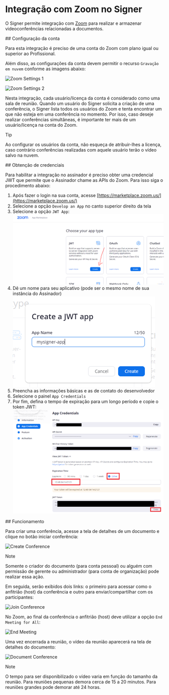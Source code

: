 ﻿# Integração com Zoom no Signer

O Signer permite integração com [Zoom](https://zoom.us/) para realizar e armazenar videoconferências relacionadas a documentos.

<a name="account-config" />
## Configuração da conta

Para esta integração é preciso de uma conta do Zoom com plano igual ou superior ao Profissional.

Além disso, as configurações da conta devem permitir o recurso `Gravação em nuvem` conforme as imagens abaixo:

![Zoom Settings 1](../images/zoom-rec-settings1.png)

![Zoom Settings 2](../images/zoom-rec-settings2.png)

Nesta integração, cada usuário/licença da conta é considerado como uma sala de reunião. Quando um usuário do Signer solicita a criação
de uma conferência, o Signer lista todos os usuários do Zoom e tenta encontrar um que não esteja em uma conferência no momento. Por
isso, caso deseje realizar conferências simultâneas, é importante ter mais de um usuário/licença na conta do Zoom.

> [!TIP]
> Ao configurar os usuários da conta, não esqueça de atribuir-lhes a licença, caso contrário conferências realizadas
> com aquele usuário terão o vídeo salvo na nuvem.

<a name="credentials" />
## Obtenção de credenciais

Para habilitar a integração no assinador é preciso obter uma credencial JWT que permite que o Assinador chame as APIs do Zoom.
Para isso siga o procedimento abaixo:

1. Após fazer o login na sua conta, acesse [https://marketplace.zoom.us/](https://marketplace.zoom.us/)
1. Selecione a opção `Develop an App` no canto superior direito da tela
1. Selecione a opção `JWT App`:
![Zoom JWT App](../images/zoom-jwt.png)
1. Dê um nome para seu aplicativo (pode ser o mesmo nome de sua instância do Assinador)
![Zoom JWT App](../images/zoom-appname.png)
1. Preencha as informações básicas e as de contato do desenvolvedor
1. Selecione o painel `App Credentials`
1. Por fim, defina o tempo de expiração para um longo período e copie o token JWT:
![Zoom JWT App](../images/zoom-credentials.png)

<a name="operation" />
## Funcionamento

Para criar uma conferência, acesse a tela de detalhes de um documento e clique no botão iniciar conferência:

![Create Conference](../images/create-conference.png)

> [!NOTE]
> Somente o criador do documento (para conta pessoal) ou alguém com permissão de gerente ou administrador (para conta de organização)
> pode realizar essa ação.

Em seguida, serão exibidos dois links: o primeiro para acessar como o anfitrião (host) da conferência e outro para enviar/compartilhar 
com os participantes:

![Join Conference](../images/join-conference.png)

No Zoom, ao final da conferência o anfitrião (host) deve utilizar a opção `End Meeting for All`:

![End Meeting](../images/end-meeting.png)

Uma vez encerrada a reunião, o vídeo da reunião aparecerá na tela de detalhes do documento: 

![Document Conference](../images/document-conference.png)

> [!NOTE]
> O tempo para ser disponibilizado o vídeo varia em função do tamanho da reunião. Para reuniões pequenas demora cerca de 15 a 20 minutos. 
> Para reuniões grandes pode demorar até 24 horas.
